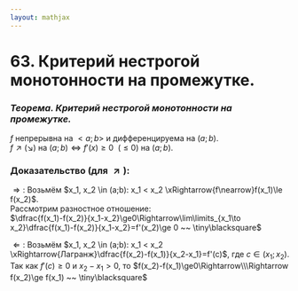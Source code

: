 ```yaml
---  
layout: mathjax  
---  
```

  
# 63. Критерий нестрогой монотонности на промежутке.  
  
### *Теорема. Критерий нестрогой монотонности на промежутке.*  
$f$ непрерывна на $<a;b>$ и дифференцируема на $(a;b)$.  
$f \nearrow (\searrow)$ на $(a;b) \Leftrightarrow f'(x) \ge 0 ~~ (\le 0)$ на $(a;b)$.  
  
### Доказательство (для $\nearrow)$:  
$\Rightarrow:$ Возьмём $x_1, x_2 \in (a;b): x_1 < x_2 \xRightarrow{f\nearrow}f(x_1)\le f(x_2)$.  
Рассмотрим разностное отношение:  
$\dfrac{f(x_1)-f(x_2)}{x_1-x_2}\ge0\Rightarrow\lim\limits_{x_1\to x_2}\dfrac{f(x_1)-f(x_2)}{x_1-x_2}=f'(x_2)\ge 0 ~~ \tiny\blacksquare$  
  
$\Leftarrow:$ Возьмём $x_1, x_2 \in (a;b): x_1 < x_2 \xRightarrow{Лагранж}\dfrac{f(x_2)-f(x_1)}{x_2-x_1}=f'(c)$, где $c\in(x_1;x_2)$.  
Так как $f'(c)\ge0$ и $x_2-x_1>0$, то $f(x_2)-f(x_1)\ge0\Rightarrow\\\Rightarrow f(x_2)\ge f(x_1) ~~ \tiny\blacksquare$  
